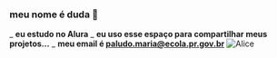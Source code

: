 ### meu nome é duda 🎠
_ **eu estudo no Alura**
_ **eu uso esse espaço para compartilhar meus projetos...**
_ **meu email é paludo.maria@ecola.pr.gov.br**
![Alice](https://media1.tenor.com/m/sU_oN-CTiEwAAAAC/alice.gif)
